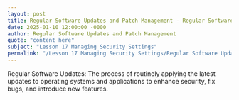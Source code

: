 ```yaml
---
layout: post
title: Regular Software Updates and Patch Management - Regular Software Updates
date: 2025-01-10 12:00:00 -0000
author: Regular Software Updates and Patch Management
quote: "content here"
subject: "Lesson 17 Managing Security Settings"
permalink: "/Lesson 17 Managing Security Settings/Regular Software Updates and Patch Management/Regular Software Updates and Patch Management - Regular Software Updates"
---
```


Regular Software Updates: The process of routinely applying the latest updates to operating systems and applications to enhance security, fix bugs, and introduce new features.
